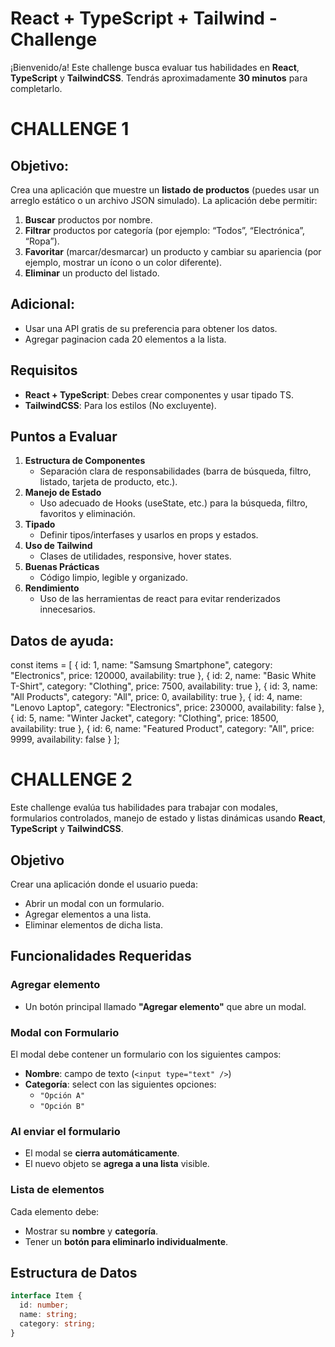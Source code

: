 # React + TypeScript + Tailwind - Challenge

¡Bienvenido/a! Este challenge busca evaluar tus habilidades en **React**, **TypeScript** y **TailwindCSS**. Tendrás aproximadamente **30 minutos** para completarlo.

# CHALLENGE 1

## Objetivo:

Crea una aplicación que muestre un **listado de productos** (puedes usar un arreglo estático o un archivo JSON simulado). La aplicación debe permitir:

1. **Buscar** productos por nombre.
2. **Filtrar** productos por categoría (por ejemplo: “Todos”, “Electrónica”, “Ropa”).
3. **Favoritar** (marcar/desmarcar) un producto y cambiar su apariencia (por ejemplo, mostrar un ícono o un color diferente).
4. **Eliminar** un producto del listado.

## Adicional:

-   Usar una API gratis de su preferencia para obtener los datos.
-   Agregar paginacion cada 20 elementos a la lista.

## Requisitos

-   **React + TypeScript**: Debes crear componentes y usar tipado TS.
-   **TailwindCSS**: Para los estilos (No excluyente).

## Puntos a Evaluar

1. **Estructura de Componentes**
    - Separación clara de responsabilidades (barra de búsqueda, filtro, listado, tarjeta de producto, etc.).
2. **Manejo de Estado**
    - Uso adecuado de Hooks (useState, etc.) para la búsqueda, filtro, favoritos y eliminación.
3. **Tipado**
    - Definir tipos/interfases y usarlos en props y estados.
4. **Uso de Tailwind**
    - Clases de utilidades, responsive, hover states.
5. **Buenas Prácticas**
    - Código limpio, legible y organizado.
6. **Rendimiento**
    - Uso de las herramientas de react para evitar renderizados innecesarios.

## Datos de ayuda:
const items = [
  { id: 1, name: "Samsung Smartphone", category: "Electronics", price: 120000, availability: true },
  { id: 2, name: "Basic White T-Shirt", category: "Clothing", price: 7500, availability: true },
  { id: 3, name: "All Products", category: "All", price: 0, availability: true },
  { id: 4, name: "Lenovo Laptop", category: "Electronics", price: 230000, availability: false },
  { id: 5, name: "Winter Jacket", category: "Clothing", price: 18500, availability: true },
  { id: 6, name: "Featured Product", category: "All", price: 9999, availability: false }
];

# CHALLENGE 2

Este challenge evalúa tus habilidades para trabajar con modales, formularios controlados, manejo de estado y listas dinámicas usando **React**, **TypeScript** y **TailwindCSS**.

## Objetivo

Crear una aplicación donde el usuario pueda:

- Abrir un modal con un formulario.
- Agregar elementos a una lista.
- Eliminar elementos de dicha lista.

## Funcionalidades Requeridas

### Agregar elemento

- Un botón principal llamado **"Agregar elemento"** que abre un modal.

### Modal con Formulario

El modal debe contener un formulario con los siguientes campos:

- **Nombre**: campo de texto (`<input type="text" />`)
- **Categoría**: select con las siguientes opciones:
  - `"Opción A"`
  - `"Opción B"`

### Al enviar el formulario

- El modal se **cierra automáticamente**.
- El nuevo objeto se **agrega a una lista** visible.

### Lista de elementos

Cada elemento debe:

- Mostrar su **nombre** y **categoría**.
- Tener un **botón para eliminarlo individualmente**.

## Estructura de Datos

```ts
interface Item {
  id: number;
  name: string;
  category: string;
}

